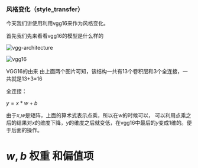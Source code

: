### 风格变化（style_transfer）

今天我们讲使用利用vgg16来作为风格变化。

首先我们先来看看vgg16的模型是什么样的

![vgg-architecture](D:\md_file\What_is_AI\vgg-architecture.png)



![vgg16](D:\md_file\What_is_AI\vgg16.png)



VGG16的由来 由上面两个图片可知，该结构一共有13个卷积层和3个全连接，一共就是13+3=16



全连接：

$y= x*w+b$

由于$x$,$w$是矩阵，上面的算术式表示点乘，所以在$w$的时候可以， 可以利用点乘之后的结果对$x$的维度下降，$y$的维度之后就变低，在vgg16中最后的$y$变成1维的。便于后面的操作。



# $w,b$ 权重 和偏值项

